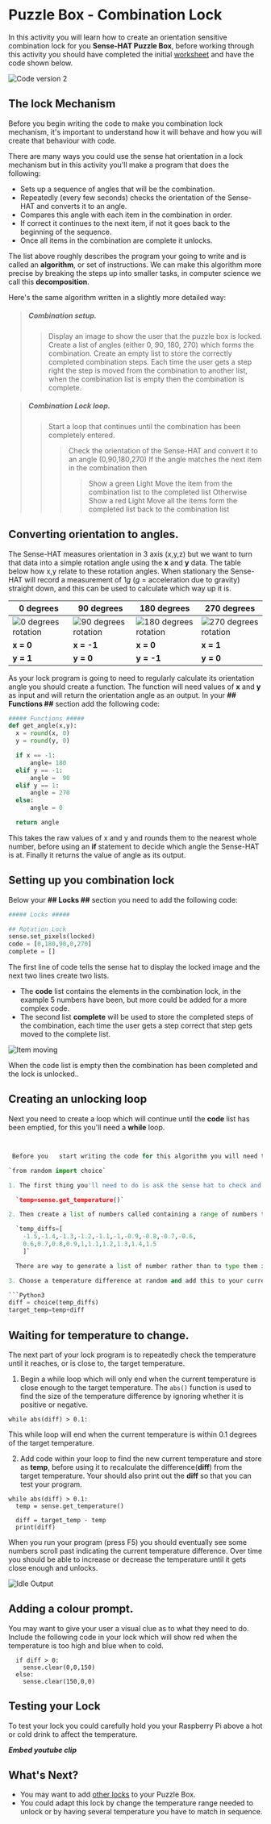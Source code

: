 # Puzzle Box - Combination Lock
In this activity you will learn how to create an orientation sensitive combination lock for you **Sense-HAT Puzzle Box**, before working through this activity you should have completed the initial [worksheet](worksheet.md) and have the code shown below.

![Code version 2](images/code2.png)

## The lock Mechanism
Before you begin writing the code to make you combination lock mechanism, it's important to understand how it will behave and how you will create that behaviour with code.

There are many ways you could use the sense hat orientation in a lock mechanism but in this activity you'll make a program that does the following:

- Sets up a sequence of angles that will be the combination.
- Repeatedly (every few seconds) checks the orientation of the Sense-HAT and converts it to an angle.
- Compares this angle with each item in the combination in order.
- If correct it continues to the next item, if not it goes back to the beginning of the sequence.
- Once all items in the combination are complete it unlocks.

The list above roughly describes the program your going to write and is called an **algorithm**, or set of instructions. We can make this algorithm more precise by breaking the steps up into smaller tasks, in computer science we call this **decomposition**.

Here's the same algorithm written in a slightly more detailed way:

> ##### Combination setup.
> > Display an image to show the user that the puzzle box is locked.
> > Create a list of angles (either 0, 90, 180, 270) which forms the combination.
> > Create an empty list to store the correctly completed combination steps. Each time the user gets a step right the step is moved from the combination to another list, when the combination list is empty then the combination is complete.

> ##### Combination Lock loop.
> > Start a loop that continues until the combination has been completely entered.
> > > Check the orientation of the Sense-HAT and convert it to an angle (0,90,180,270)
> > > If the angle matches the next item in the combination then
> > > > Show a green Light
> > > > Move the item from the combination list to the completed list
> > > Otherwise
> > > > Show a red Light
> > > > Move all the items form the completed list back to the combination list


## Converting orientation to angles.
The Sense-HAT measures orientation in 3 axis (x,y,z) but we want to turn that data into a simple rotation angle using the **x** and **y** data. The table below how x,y relate to these rotation angles. When stationary the Sense-HAT will record a measurement of 1*g* (*g* = acceleration due to gravity) straight down, and this can be used to calculate which way up it is.

|  0 degrees | 90 degrees  | 180 degrees | 270 degrees |
| - | - | - | - |
| ![0 degrees rotation](images/sense0.png) | ![90 degrees rotation](images/sense90.png) | ![180 degrees rotation](images/sense180.png) | ![270 degrees rotation](images/sense270.png) |
| **x = 0** | **x = -1** | **x = 0** | **x = 1** |
| **y = 1** | **y = 0** | **y = -1** | **y = 0** |

As your lock program is going to need to regularly calculate its orientation angle you should create a function. The function will need values of **x** and **y** as input and will return the orientation angle as an output. In your **## Functions ##** section add the following code:

```python
##### Functions #####
def get_angle(x,y):
  x = round(x, 0)
  y = round(y, 0)

  if x == -1:
      angle= 180
  elif y == -1:
      angle =  90
  elif y == 1:
      angle = 270
  else:
      angle = 0

  return angle
```

This takes the raw values of x and y and rounds them to the nearest whole number, before using an **if** statement to decide which angle the Sense-HAT is at. Finally it returns the value of angle as its output.

## Setting up you combination lock
Below your **## Locks ##** section you need to add the following code:

```python
##### Locks #####

## Rotation Lock
sense.set_pixels(locked)
code = [0,180,90,0,270]
complete = []
```

The first line of code tells the sense hat to display the locked image and the next two lines create two lists.
- The **code** list contains the elements in the combination lock, in the example 5 numbers have been, but more could be added for a more complex code.
- The second list **complete** will be used to store the completed steps of the combination, each time the user gets a step correct that step gets moved to the complete list.

![Item moving](images/list-move.png)

When the code list is empty then the combination has been completed and the lock is unlocked..

## Creating an unlocking loop

Next you need to create a loop which will continue until the **code** list has been emptied, for this you'll need a **while** loop.

```python


 Before you   start writing the code for this algorithm you will need to add an extra import line to allow your program to make a random choice. Add this to your import section:

`from random import choice`

1. The first thing you'll need to do is ask the sense hat to check and store the current ambient temperature. Under the **Locks** section of you code add a **Temperature Lock** heading and get the current temperature using the line.

  `temp=sense.get_temperature()`

2. Then create a list of numbers called containing a range of numbers that could be added or subtracted from your current temperature. The wider this range of numbers the harder the more challenging the lock is going to be to break.

  `temp_diffs=[
    -1.5,-1.4,-1.3,-1.2,-1.1,-1,-0.9,-0.8,-0.7,-0.6,
    0.6,0.7,0.8,0.9,1,1.1,1.2,1.3,1.4,1.5
    ]`

  There are way to generate a list of number rather than to type them in for for now this is sufficient.

3. Choose a temperature difference at random and add this to your current temperature to get a target temperature.

```Python3
diff = choice(temp_diffs)
target_temp=temp+diff
```

## Waiting for temperature to change.
The next part of your lock program is to repeatedly check the temperature until it reaches, or is close to, the target temperature.

1. Begin a while loop which will only end when the current temperature is close enough to the target temperature. The `abs()` function is used to find the size of the temperature difference by ignoring whether it is positive or negative.

  `while abs(diff) > 0.1:`

  This while loop will end when the current temperature is within 0.1 degrees of the target temperature.

2. Add code within your loop to find the new current temperature and store as **temp**, before using it to recalculate the difference(**diff**) from the target temperature. Your should also
print out the **diff** so that you can test your program.

  ```Python3
while abs(diff) > 0.1:
    temp = sense.get_temperature()

    diff = target_temp - temp
    print(diff)
```

  When you run your program (press F5) you should eventually see some numbers scroll past indicating the current temperature difference. Over time you should be able to increase or decrease the temperature until it gets close enough and unlocks.

![Idle Output]()

## Adding a colour prompt.
You may want to give your user a visual clue as to what they need to do. Include the following code in your lock which will show red when the temperature is too high and blue when to cold.

  ```Python3
    if diff > 0:
      sense.clear(0,0,150)
    else:
      sense.clear(150,0,0)
  ```

## Testing your Lock
To test your lock you could carefully hold you your Raspberry Pi above a hot or cold drink to affect the temperature.

***Embed youtube clip***

## What's Next?
- You may want to add [other locks](worksheet.md) to your Puzzle Box.
- You could adapt this lock by change the temperature range needed to unlock or by having several temperature you have to match in sequence.
